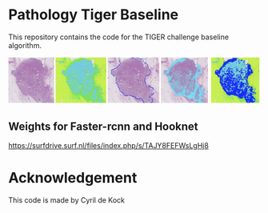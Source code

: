 # Pathology Tiger Baseline

This repository contains the code for the TIGER challenge baseline algorithm.

![alt text](./pipeline.png)


## Weights for Faster-rcnn and Hooknet
https://surfdrive.surf.nl/files/index.php/s/TAJY8FEFWsLgHj8

# Acknowledgement

This code is made by Cyril de Kock
